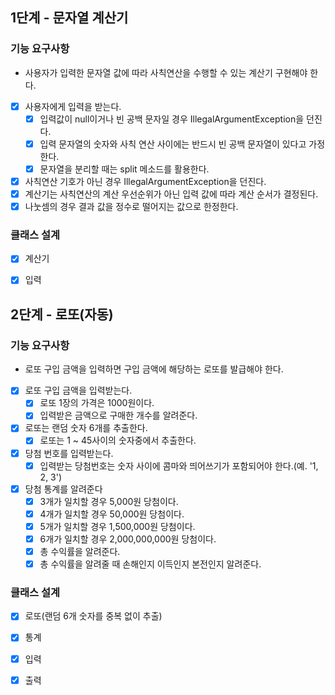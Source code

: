 ## 1단계 - 문자열 계산기
### 기능 요구사항
- 사용자가 입력한 문자열 값에 따라 사칙연산을 수행할 수 있는 계산기 구현해야 한다.
- [x] 사용자에게 입력을 받는다.
  - [x] 입력값이 null이거나 빈 공백 문자일 경우 IllegalArgumentException을 던진다.
  - [x] 입력 문자열의 숫자와 사칙 연산 사이에는 반드시 빈 공백 문자열이 있다고 가정한다.
  - [x] 문자열을 분리할 때는 split 메소드를 활용한다.
- [x] 사칙연산 기호가 아닌 경우 IllegalArgumentException을 던진다.
- [x] 계산기는 사칙연산의 계산 우선순위가 아닌 입력 값에 따라 계산 순서가 결정된다.
- [x] 나눗셈의 경우 결과 값을 정수로 떨어지는 값으로 한정한다.

### 클래스 설계
- [x] 계산기

- [x] 입력


## 2단계 - 로또(자동)
### 기능 요구사항
- 로또 구입 금액을 입력하면 구입 금액에 해당하는 로또를 발급해야 한다.
- [x] 로또 구입 금액을 입력받는다.
  - [x] 로또 1장의 가격은 1000원이다.
  - [x] 입력받은 금액으로 구매한 개수를 알려준다.
- [x] 로또는 랜덤 숫자 6개를 추출한다.
  - [x] 로또는 1 ~ 45사이의 숫자중에서 추출한다.
- [x] 당첨 번호를 입력받는다.
  - [x] 입력받는 당첨번호는 숫자 사이에 콤마와 띄어쓰기가 포함되어야 한다.(예. '1, 2, 3')
- [x] 당첨 통계를 알려준다
  - [x] 3개가 일치할 경우 5,000원 당첨이다.
  - [x] 4개가 일치할 경우 50,000원 당첨이다.
  - [x] 5개가 일치할 경우 1,500,000원 당첨이다.
  - [x] 6개가 일치할 경우 2,000,000,000원 당첨이다.
  - [x] 총 수익률을 알려준다.
  - [x] 총 수익률을 알려줄 때 손해인지 이득인지 본전인지 알려준다.

### 클래스 설계
- [x] 로또(랜덤 6개 숫자를 중복 없이 추출)
- [x] 통계

- [x] 입력
- [x] 출력